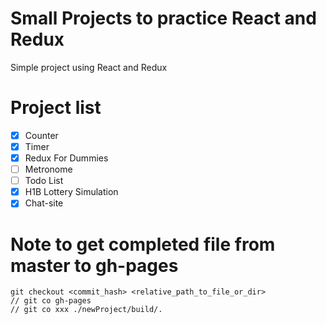 # Small Projects to practice React and Redux

Simple project using React and Redux

# Project list

- [x] Counter
- [x] Timer
- [x] Redux For Dummies
- [ ] Metronome
- [ ] Todo List
- [x] H1B Lottery Simulation
- [x] Chat-site

# Note to get completed file from master to gh-pages

```
git checkout <commit_hash> <relative_path_to_file_or_dir>
// git co gh-pages
// git co xxx ./newProject/build/.
```
